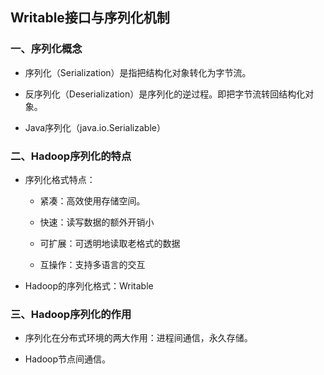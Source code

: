 ## Writable接口与序列化机制

### 一、序列化概念

* 序列化（Serialization）是指把结构化对象转化为字节流。

* 反序列化（Deserialization）是序列化的逆过程。即把字节流转回结构化对象。

* Java序列化（java.io.Serializable）

### 二、Hadoop序列化的特点

* 序列化格式特点：

    * 紧凑：高效使用存储空间。
    
    * 快速：读写数据的额外开销小
    
    * 可扩展：可透明地读取老格式的数据
    
    * 互操作：支持多语言的交互

* Hadoop的序列化格式：Writable

### 三、Hadoop序列化的作用

* 序列化在分布式环境的两大作用：进程间通信，永久存储。

* Hadoop节点间通信。
